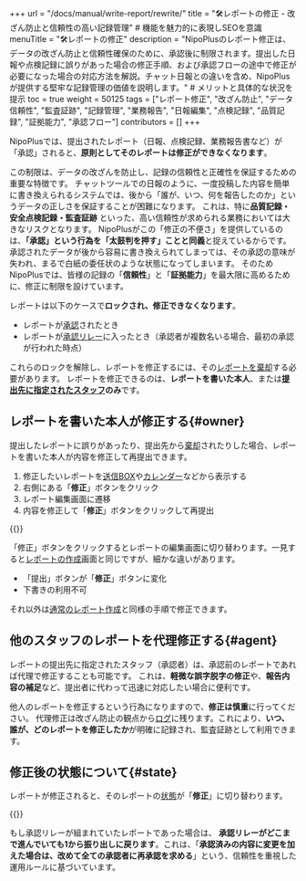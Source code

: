 +++
url = "/docs/manual/write-report/rewrite/"
title = "🛠️レポートの修正 - 改ざん防止と信頼性の高い記録管理" # 機能を魅力的に表現しSEOを意識
menuTitle = "🛠️レポートの修正"
description = "NipoPlusのレポート修正は、データの改ざん防止と信頼性確保のために、承認後に制限されます。提出した日報や点検記録に誤りがあった場合の修正手順、および承認フローの途中で修正が必要になった場合の対応方法を解説。チャット日報との違いを含め、NipoPlusが提供する堅牢な記録管理の価値を説明します。" # メリットと具体的な状況を提示
toc = true
weight = 50125
tags = ["レポート修正", "改ざん防止", "データ信頼性", "監査証跡", "記録管理", "業務報告", "日報編集", "点検記録", "品質記録", "証拠能力", "承認フロー"]
contributors = []
+++

NipoPlusでは、提出されたレポート（日報、点検記録、業務報告書など）が「承認」されると、**原則としてそのレポートは修正ができなくなります**。

この制限は、データの改ざんを防止し、記録の信頼性と正確性を保証するための重要な特徴です。
チャットツールでの日報のように、一度投稿した内容を簡単に書き換えられるシステムでは、後から「誰が、いつ、何を報告したのか」というデータの正しさを保証することが困難になります。
これは、特に**品質記録・安全点検記録・監査証跡** といった、高い信頼性が求められる業務においては大きなリスクとなります。
NipoPlusがこの「修正の不便さ」を提供しているのは、<strong>「承認」という行為を「太鼓判を押す」ことと同義</strong>と捉えているからです。承認されたデータが後から容易に書き換えられてしまっては、その承認の意味が失われ、まるで白紙の委任状のような状態になってしまいます。
そのためNipoPlusでは、皆様の記録の「**信頼性**」と「**証拠能力**」を最大限に高めるために、修正に制限を設けています。

レポートは以下のケースで**ロックされ、修正できなくなります**。

- レポートが[承認](/docs/manual/read-report/state/#agree)されたとき
- レポートが[承認リレー](/docs/manual/read-report/state/#relay)に入ったとき（承認者が複数名いる場合、最初の承認が行われた時点）

これらのロックを解除し、レポートを修正するには、その[レポートを棄却](/docs/manual/read-report/state/#reject)する必要があります。
レポートを修正できるのは、<strong>レポートを書いた本人</strong>、または<strong>[提出先に指定されたスタッフ](/docs/manual/write-report/dist/)のみ</strong>です。

## レポートを書いた本人が修正する{#owner}

提出したレポートに誤りがあったり、提出先から[棄却](/docs/manual/read-report/state/#reject)されたりした場合、レポートを書いた本人が内容を修正して再提出できます。

1.  修正したいレポートを[送信BOX](/docs/manual/read-report/list/#listbox)や[カレンダー](/docs/manual/read-report/list/#calendar)などから表示する
2.  右側にある「<strong>修正</strong>」ボタンをクリック
3.  レポート編集画面に遷移
4.  内容を修正して「<strong>修正</strong>」ボタンをクリックして再提出

{{<icatch filename="img/edit" msg="提出した日報や点検記録に誤りがあった場合、レポートを開いて「修正」ボタンをクリックします。承認済みのレポートは修正できません" alice="here">}}

「修正」ボタンをクリックするとレポートの編集画面に切り替わります。一見すると[レポートの作成](/docs/manual/write-report/write/)画面と同じですが、細かな違いがあります。

- 「提出」ボタンが「<strong>修正</strong>」ボタンに変化
- 下書きの利用不可

それ以外は[通常のレポート作成](/docs/manual/write-report/write/)と同様の手順で修正できます。

## 他のスタッフのレポートを代理修正する{#agent}

レポートの提出先に指定されたスタッフ（承認者）は、承認前のレポートであれば代理で修正することも可能です。
これは、**軽微な誤字脱字の修正**や、<strong>報告内容の補足</strong>など、提出者に代わって迅速に対応したい場合に便利です。

他人のレポートを修正するという行為になりますので、<strong>修正は慎重</strong>に行ってください。
代理修正は改ざん防止の観点から[ログ](/docs/manual/utils/log/)に残ります。これにより、**いつ、誰が、どのレポートを修正したか**が明確に記録され、監査証跡として利用できます。

## 修正後の状態について{#state}

レポートが修正されると、そのレポートの[状態](/docs/manual/read-report/state/#status)が「<strong>修正</strong>」に切り替わります。

{{<icatch filename="img/report-status-change" msg="修正された日報や点検記録は状態が「修正」になります。これにより、修正履歴を視覚的に把握できます" alice="guide">}}

もし承認リレーが組まれていたレポートであった場合は、
**承認リレーがどこまで進んでいても1から振り出しに戻ります**。これは、「**承認済みの内容に変更を加えた場合は、改めて全ての承認者に再承認を求める**」という、信頼性を重視した運用ルールに基づいています。
